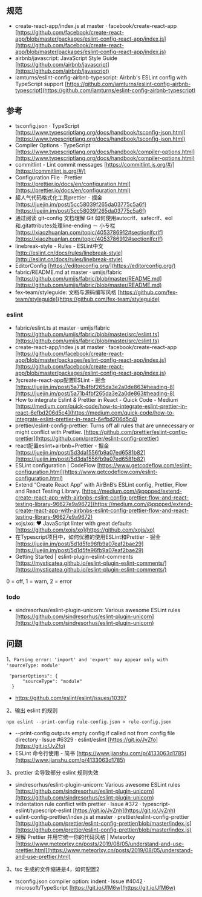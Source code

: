 ## 规范
- create-react-app/index.js at master · facebook/create-react-app [https://github.com/facebook/create-react-app/blob/master/packages/eslint-config-react-app/index.js](https://github.com/facebook/create-react-app/blob/master/packages/eslint-config-react-app/index.js)
- airbnb/javascript: JavaScript Style Guide [https://github.com/airbnb/javascript](https://github.com/airbnb/javascript)
- iamturns/eslint-config-airbnb-typescript: Airbnb's ESLint config with TypeScript support [https://github.com/iamturns/eslint-config-airbnb-typescript](https://github.com/iamturns/eslint-config-airbnb-typescript)


## 参考
- tsconfig.json · TypeScript [https://www.typescriptlang.org/docs/handbook/tsconfig-json.html](https://www.typescriptlang.org/docs/handbook/tsconfig-json.html)
- Compiler Options · TypeScript [https://www.typescriptlang.org/docs/handbook/compiler-options.html](https://www.typescriptlang.org/docs/handbook/compiler-options.html)
- commitlint - Lint commit messages [https://commitlint.js.org/#/](https://commitlint.js.org/#/)
- Configuration File · Prettier [https://prettier.io/docs/en/configuration.html](https://prettier.io/docs/en/configuration.html)
- 超人气代码格式化工具prettier - 掘金 [https://juejin.im/post/5cc58039f265da03775c5a6f](https://juejin.im/post/5cc58039f265da03775c5a6f)
- 通过阅读 git-config 文档理解 Git 如何使用autocrlf、safecrlf、eol和.gitattributes处理line-ending － 小专栏 [https://xiaozhuanlan.com/topic/4053786912#sectionlfcrlf](https://xiaozhuanlan.com/topic/4053786912#sectionlfcrlf)
- linebreak-style - Rules - ESLint中文 [http://eslint.cn/docs/rules/linebreak-style](http://eslint.cn/docs/rules/linebreak-style)
- EditorConfig [https://editorconfig.org/](https://editorconfig.org/)
- fabric/README.md at master · umijs/fabric [https://github.com/umijs/fabric/blob/master/README.md](https://github.com/umijs/fabric/blob/master/README.md)
- fex-team/styleguide: 文档与源码编写风格 [https://github.com/fex-team/styleguide](https://github.com/fex-team/styleguide)


### eslint
- fabric/eslint.ts at master · umijs/fabric [https://github.com/umijs/fabric/blob/master/src/eslint.ts](https://github.com/umijs/fabric/blob/master/src/eslint.ts)
- create-react-app/index.js at master · facebook/create-react-app [https://github.com/facebook/create-react-app/blob/master/packages/eslint-config-react-app/index.js](https://github.com/facebook/create-react-app/blob/master/packages/eslint-config-react-app/index.js)
- 为create-react-app配置ESLint - 掘金 [https://juejin.im/post/5a71b4fbf265da3e2a0de863#heading-8](https://juejin.im/post/5a71b4fbf265da3e2a0de863#heading-8)
- How to integrate Eslint & Prettier in React - Quick Code - Medium [https://medium.com/quick-code/how-to-integrate-eslint-prettier-in-react-6efbd206d5c4](https://medium.com/quick-code/how-to-integrate-eslint-prettier-in-react-6efbd206d5c4)
- prettier/eslint-config-prettier: Turns off all rules that are unnecessary or might conflict with Prettier. [https://github.com/prettier/eslint-config-prettier](https://github.com/prettier/eslint-config-prettier)
- react配置eslint+airbnb+Prettier - 掘金 [https://juejin.im/post/5d3da1556fb9a07ed6581b82](https://juejin.im/post/5d3da1556fb9a07ed6581b82)
- ESLint configuration | CodeFlow [https://www.getcodeflow.com/eslint-configuration.html](https://www.getcodeflow.com/eslint-configuration.html)
- Extend “Create React App” with AirBnB’s ESLint config, Prettier, Flow and React Testing Library. [https://medium.com/@pppped/extend-create-react-app-with-airbnbs-eslint-config-prettier-flow-and-react-testing-library-96627e9a9672](https://medium.com/@pppped/extend-create-react-app-with-airbnbs-eslint-config-prettier-flow-and-react-testing-library-96627e9a9672)
- xojs/xo: ❤️ JavaScript linter with great defaults [https://github.com/xojs/xo](https://github.com/xojs/xo)
- 在Typescript项目中，如何优雅的使用ESLint和Prettier - 掘金 [https://juejin.im/post/5d1d5fe96fb9a07eaf2bae29](https://juejin.im/post/5d1d5fe96fb9a07eaf2bae29)
- Getting Started | eslint-plugin-eslint-comments [https://mysticatea.github.io/eslint-plugin-eslint-comments/](https://mysticatea.github.io/eslint-plugin-eslint-comments/)

0 = off, 1 = warn, 2 = error

### todo
- sindresorhus/eslint-plugin-unicorn: Various awesome ESLint rules [https://github.com/sindresorhus/eslint-plugin-unicorn](https://github.com/sindresorhus/eslint-plugin-unicorn)

## 问题
1、`Parsing error: 'import' and 'export' may appear only with 'sourceType: module'`

```
 "parserOptions": {
      "sourceType": "module"
  }
```
- https://github.com/eslint/eslint/issues/10397


2、输出 eslint 的规则

`npx eslint --print-config rule-config.json > rule-config.json`
- --print-config outputs empty config if called not from config file directory · Issue #6329 · eslint/eslint [https://git.io/JvZfo](https://git.io/JvZfo)
- ESLint 命令行使用 - 简书 [https://www.jianshu.com/p/4133063d1785](https://www.jianshu.com/p/4133063d1785)

3、prettier 会导致部分 eslint 规则失效
- sindresorhus/eslint-plugin-unicorn: Various awesome ESLint rules [https://github.com/sindresorhus/eslint-plugin-unicorn](https://github.com/sindresorhus/eslint-plugin-unicorn)
- Indentation rule conflict with prettier · Issue #372 · typescript-eslint/typescript-eslint [https://git.io/JvZnh](https://git.io/JvZnh)
- eslint-config-prettier/index.js at master · prettier/eslint-config-prettier [https://github.com/prettier/eslint-config-prettier/blob/master/index.js](https://github.com/prettier/eslint-config-prettier/blob/master/index.js)
- 理解 Prettier 并用它统一你的代码风格 | Meteorlxy [https://www.meteorlxy.cn/posts/2019/08/05/understand-and-use-prettier.html](https://www.meteorlxy.cn/posts/2019/08/05/understand-and-use-prettier.html)

3、tsc 生成的文件缩进是4，如何配置2
- tsconfig.json compiler option: indent · Issue #4042 · microsoft/TypeScript [https://git.io/JfM6w](https://git.io/JfM6w)